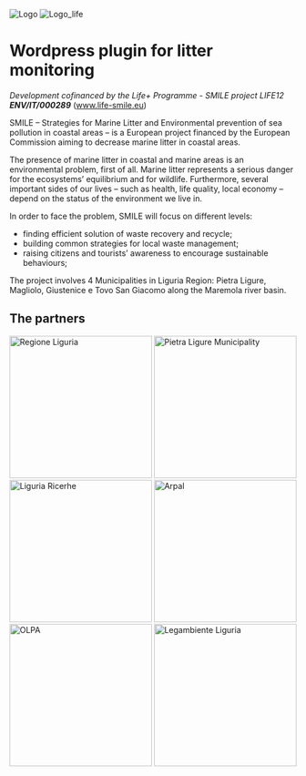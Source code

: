 ![Logo](http://life-smile.eu/wp-content/uploads/2013/09/Logo-Smile115X1154.png) ![Logo_life](http://life-smile.eu/wp-content/uploads/2013/10/life_logo_mini.png)

# Wordpress plugin for litter monitoring

_Development cofinanced by the Life+ Programme_ - _SMILE project LIFE12_ **_ENV/IT/000289_**
(www.life-smile.eu)

SMILE – Strategies for Marine Litter and Environmental prevention of sea pollution in coastal areas – is a European project financed by the European Commission aiming to decrease marine litter in coastal areas.

The presence of marine litter in coastal and marine areas is an environmental problem, first of all. Marine litter represents a serious danger for the ecosystems’ equilibrium and for wildlife. Furthermore, several important sides of our lives – such as health, life quality, local economy – depend on the status of the environment we live in.

In order to face the problem, SMILE will focus on different levels:

+ finding efficient solution of waste recovery and recycle;
+ building common strategies for local waste management;
+ raising citizens and tourists’ awareness to encourage sustainable behaviours;

The project involves 4 Municipalities in Liguria Region: Pietra Ligure, Magliolo, Giustenice e Tovo San Giacomo along the Maremola river basin.

## The partners

<img src="http://www.life-smile.eu/wp-content/uploads/2015/03/Liguria1.jpg#2" alt="Regione Liguria" style="height: 250px;"> <img src="http://www.life-smile.eu/wp-content/uploads/2015/03/pietra.png#2" alt="Pietra Ligure Municipality" style="height: 250px;">  <img src="http://www.life-smile.eu/wp-content/uploads/2015/03/Logo_Liguria_Ricerche-trasparente.png#2" alt="Liguria Ricerhe" style="height: 250px;"> <img src="http://www.life-smile.eu/wp-content/uploads/2015/03/arpal-Logo1.jpg" alt="Arpal" style="height: 250px;"> <img src="http://www.life-smile.eu/wp-content/uploads/2015/03/OLPAbassa.png#2" alt="OLPA" style="height: 250px;"> <img src="http://www.life-smile.eu/wp-content/uploads/2015/03/logo-legambiente.jpg#2" alt="Legambiente Liguria" style="height: 250px;">
